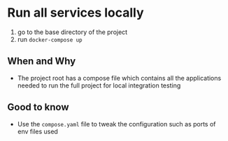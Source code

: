 # Run all services locally 

1. go to the base directory of the project
2. run `docker-compose up`

## When and Why
- The project root has a compose file which contains all the applications needed to run the full project for local integration testing

## Good to know
- Use the `compose.yaml` file to tweak the configuration such as ports of env files used
